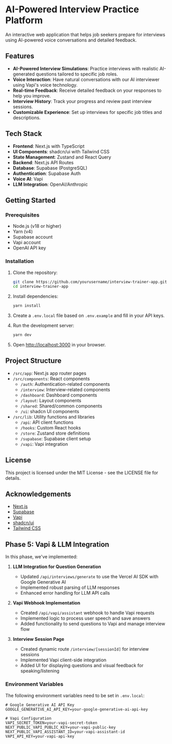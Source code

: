 # AI-Powered Interview Practice Platform

An interactive web application that helps job seekers prepare for interviews using AI-powered voice conversations and detailed feedback.

## Features

- **AI-Powered Interview Simulations**: Practice interviews with realistic AI-generated questions tailored to specific job roles.
- **Voice Interaction**: Have natural conversations with our AI interviewer using Vapi's voice technology.
- **Real-time Feedback**: Receive detailed feedback on your responses to help you improve.
- **Interview History**: Track your progress and review past interview sessions.
- **Customizable Experience**: Set up interviews for specific job titles and descriptions.

## Tech Stack

- **Frontend**: Next.js with TypeScript
- **UI Components**: shadcn/ui with Tailwind CSS
- **State Management**: Zustand and React Query
- **Backend**: Next.js API Routes
- **Database**: Supabase (PostgreSQL)
- **Authentication**: Supabase Auth
- **Voice AI**: Vapi
- **LLM Integration**: OpenAI/Anthropic

## Getting Started

### Prerequisites

- Node.js (v18 or higher)
- Yarn (v4)
- Supabase account
- Vapi account
- OpenAI API key

### Installation

1. Clone the repository:
   ```bash
   git clone https://github.com/yourusername/interview-trainer-app.git
   cd interview-trainer-app
   ```

2. Install dependencies:
   ```bash
   yarn install
   ```

3. Create a `.env.local` file based on `.env.example` and fill in your API keys.

4. Run the development server:
   ```bash
   yarn dev
   ```

5. Open [http://localhost:3000](http://localhost:3000) in your browser.

## Project Structure

- `/src/app`: Next.js app router pages
- `/src/components`: React components
  - `/auth`: Authentication-related components
  - `/interview`: Interview-related components
  - `/dashboard`: Dashboard components
  - `/layout`: Layout components
  - `/shared`: Shared/common components
  - `/ui`: shadcn UI components
- `/src/lib`: Utility functions and libraries
  - `/api`: API client functions
  - `/hooks`: Custom React hooks
  - `/store`: Zustand store definitions
  - `/supabase`: Supabase client setup
  - `/vapi`: Vapi integration

## License

This project is licensed under the MIT License - see the LICENSE file for details.

## Acknowledgements

- [Next.js](https://nextjs.org/)
- [Supabase](https://supabase.com/)
- [Vapi](https://vapi.ai/)
- [shadcn/ui](https://ui.shadcn.com/)
- [Tailwind CSS](https://tailwindcss.com/)

## Phase 5: Vapi & LLM Integration

In this phase, we've implemented:

1. **LLM Integration for Question Generation**
   - Updated `/api/interviews/generate` to use the Vercel AI SDK with Google Generative AI
   - Implemented robust parsing of LLM responses
   - Enhanced error handling for LLM API calls

2. **Vapi Webhook Implementation**
   - Created `/api/vapi/assistant` webhook to handle Vapi requests
   - Implemented logic to process user speech and save answers
   - Added functionality to send questions to Vapi and manage interview flow

3. **Interview Session Page**
   - Created dynamic route `/interview/[sessionId]` for interview sessions
   - Implemented Vapi client-side integration
   - Added UI for displaying questions and visual feedback for speaking/listening

### Environment Variables

The following environment variables need to be set in `.env.local`:

```
# Google Generative AI API Key
GOOGLE_GENERATIVE_AI_API_KEY=your-google-generative-ai-api-key

# Vapi Configuration
VAPI_SECRET_TOKEN=your-vapi-secret-token
NEXT_PUBLIC_VAPI_PUBLIC_KEY=your-vapi-public-key
NEXT_PUBLIC_VAPI_ASSISTANT_ID=your-vapi-assistant-id
VAPI_API_KEY=your-vapi-api-key
```
